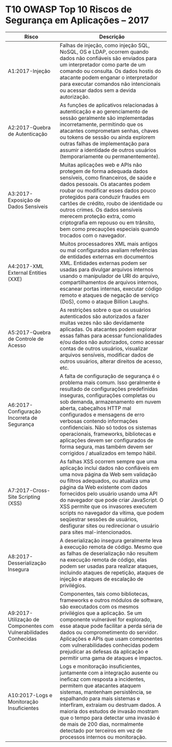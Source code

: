 # T10 OWASP Top 10 Riscos de Segurança em Aplicações – 2017

| Risco | Descrição | 
| -- | -- |
| A1:2017-Injeção | Falhas de injeção, como injeção SQL, NoSQL, OS e LDAP, ocorrem quando dados não confiáveis são enviados para um interpretador como parte de um comando ou consulta. Os dados hostis do atacante podem enganar o interpretador para executar comandos não intencionais ou acessar dados sem a devida autorização. |
| A2:2017-Quebra de Autenticação | As funções de aplicativos relacionadas à autenticação e ao gerenciamento de sessão geralmente são implementadas incorretamente, permitindo que os atacantes comprometam senhas, chaves ou tokens de sessão ou ainda explorem outras falhas de implementação para assumir a identidade de outros usuários (temporariamente ou permanentemente). |
| A3:2017-Exposição de Dados Sensíveis | Muitas aplicações web e APIs não protegem de forma adequada dados sensíveis, como financeiros, de saúde e dados pessoais. Os atacantes podem roubar ou modificar esses dados pouco protegidos para conduzir fraudes em cartões de crédito, roubo de identidade ou outros crimes. Os dados sensíveis merecem proteção extra, como criptografia em repouso ou em trânsito, bem como precauções especiais quando trocados com o navegador. |
| A4:2017-XML External Entities (XXE) | Muitos processadores XML mais antigos ou mal configurados avaliam referências de entidades externas em documentos XML. Entidades externas podem ser usadas para divulgar arquivos internos usando o manipulador de URI do arquivo, compartilhamentos de arquivos internos, escanear portas internas, executar código remoto e ataques de negação de serviço (DoS), como o ataque Billion Laughs. |
| A5:2017-Quebra de Controle de Acesso | As restrições sobre o que os usuários autenticados são autorizados a fazer muitas vezes não são devidamente aplicadas. Os atacantes podem explorar essas falhas para acessar funcionalidades e/ou dados não autorizados, como acessar contas de outros usuários, visualizar arquivos sensíveis, modificar dados de outros usuários, alterar direitos de acesso, etc. |
| A6:2017-Configuração Incorreta de Segurança | A falta de configuração de segurança é o problema mais comum. Isso geralmente é resultado de configurações predefinidas inseguras, configurações completas ou sob demanda, armazenamento em nuvem aberta, cabeçalhos HTTP mal configurados e mensagens de erro verbosas contendo informações confidenciais. Não só todos os sistemas operacionais, frameworks, bibliotecas e aplicações devem ser configurados de forma segura, mas também devem ser corrigidos / atualizados em tempo hábil. |
| A7:2017-Cross-Site Scripting (XSS) | As falhas XSS ocorrem sempre que uma aplicação inclui dados não confiáveis em uma nova página da Web sem validação ou filtros adequados, ou atualiza uma página da Web existente com dados fornecidos pelo usuário usando uma API do navegador que pode criar JavaScript. O XSS permite que os invasores executem scripts no navegador da vítima, que podem seqüestrar sessões de usuários, desfigurar sites ou redirecionar o usuário para sites mal-intencionados. |
| A8:2017-Desserialização Insegura | A deserialização insegura geralmente leva à execução remota de código. Mesmo que as falhas de deserialização não resultem na execução remota de código, elas podem ser usadas para realizar ataques, incluindo ataques de repetição, ataques de injeção e ataques de escalação de privilégios. |
| A9:2017-Utilização de Componentes com Vulnerabilidades Conhecidas | Componentes, tais como bibliotecas, frameworks e outros módulos de software, são executados com os mesmos privilégios que a aplicação. Se um componente vulnerável for explorado, esse ataque pode facilitar a perda séria de dados ou comprometimento do servidor. Aplicações e APIs que usam componentes com vulnerabilidades conhecidas podem prejudicar as defesas da aplicação e permitir uma gama de ataques e impactos. |
| A10:2017-Logs e Monitoração Insuficientes | Logs e monitoração insuficientes, juntamente com a integração ausente ou ineficaz com resposta a incidentes, permitem que atacantes ataquem sistemas, mantenham persistência, se espalhando para mais sistemas e interfiram, extraiam ou destruam dados. A maioria dos estudos de invasão mostram que o tempo para detectar uma invasão é de mais de 200 dias, normalmente detectado por terceiros em vez de processos internos ou monitoração. |
